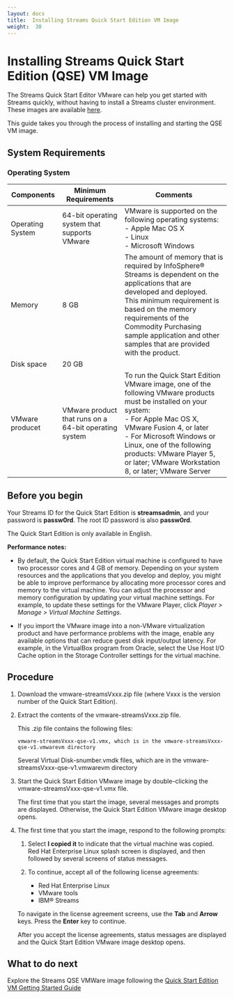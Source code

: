 ```yaml
---
layout: docs
title:  Installing Streams Quick Start Edition VM Image
weight:  30
---
```


# Installing Streams Quick Start Edition (QSE) VM Image

The Streams Quick Start Editor VMware can help you get started with Streams quickly, without having to install a Streams cluster environment. These images are available [here](http://www.ibm.com/analytics/us/en/technology/stream-computing/).

This guide takes you through the process of installing and starting the QSE VM image.

## System Requirements

### Operating System

| Components  | Minimum Requirements | Comments |
| ----------- | -------------------- | -------------|
| Operating System  | 64-bit operating system that supports VMware  | VMware is supported on the following operating systems: <br>- Apple Mac OS X <br>- Linux <br>- Microsoft Windows 
| Memory	  |8 GB	                 |The amount of memory that is required by InfoSphere® Streams is dependent on the applications that are developed and deployed.  This minimum requirement is based on the memory requirements of the Commodity Purchasing sample application and other samples that are provided with the product.     
| Disk space  | 20 GB |  |
| VMware producet | VMware product that runs on a 64-bit operating system	| To run the Quick Start Edition VMware image, one of the following VMware products must be installed on your system:<br> - For Apple Mac OS X, VMware Fusion 4, or later<br>- For Microsoft Windows or Linux, one of the following products:  VMware Player 5, or later; VMware Workstation 8, or later; VMware Server

## Before you begin

Your Streams ID for the Quick Start Edition is **streamsadmin**, and your password is **passw0rd**. The root ID password is also **passw0rd**.

The Quick Start Edition is only available in English.

**Performance notes:**

* By default, the Quick Start Edition virtual machine is configured to have two processor cores and 4 GB of memory. Depending on your system resources and the applications that you develop and deploy, you might be able to improve performance by allocating more processor cores and memory to the virtual machine. You can adjust the processor and memory configuration by updating your virtual machine settings. For example, to update these settings for the VMware Player, click *Player > Manage > Virtual Machine Settings*.

* If you import the VMware image into a non-VMware virtualization product and have performance problems with the image, enable any available options that can reduce guest disk input/output latency. For example, in the VirtualBox program from Oracle, select the Use Host I/O Cache option in the Storage Controller settings for the virtual machine.

## Procedure

1.  Download the vmware-streamsVxxx.zip file (where Vxxx is the version number of the Quick Start Edition).

1.  Extract the contents of the vmware-streamsVxxx.zip file.

    This .zip file contains the following files:

    ~~~~~~
    vmware-streamsVxxx-qse-v1.vmx, which is in the vmware-streamsVxxx-qse-v1.vmwarevm directory
    ~~~~~~

    Several Virtual Disk-snumber.vmdk files, which are in the vmware-streamsVxxx-qse-v1.vmwarevm directory

1.  Start the Quick Start Edition VMware image by double-clicking the vmware-streamsVxxx-qse-v1.vmx file.

    The first time that you start the image, several messages and prompts are displayed. Otherwise, the Quick Start Edition VMware image desktop opens.

1.  The first time that you start the image, respond to the following prompts:

    1.  Select **I copied it** to indicate that the virtual machine was copied. Red Hat Enterprise Linux splash screen is displayed, and then followed by several screens of status messages.

    1.  To continue, accept all of the following license agreements:
    
        * Red Hat Enterprise Linux
        * VMware tools
        * IBM® Streams

    To navigate in the license agreement screens, use the **Tab** and **Arrow** keys. Press the **Enter** key to continue.

    After you accept the license agreements, status messages are displayed and the Quick Start Edition VMware image desktop opens.

## What to do next

Explore the Streams QSE VMWare image following the [Quick Start Edition VM Getting Started Guide](/streamsx.documentation/docs/4.1/qse-getting-started/)